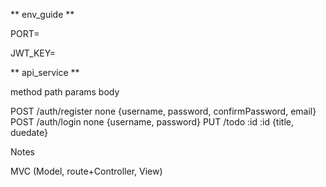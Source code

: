 ** env_guide **

PORT=

JWT_KEY=

** api_service **

method  path            params      body

POST    /auth/register  none        {username, password, confirmPassword, email}
POST    /auth/login     none        {username, password}
PUT     /todo :id       :id         {title, duedate}


Notes

MVC (Model, route+Controller, View)